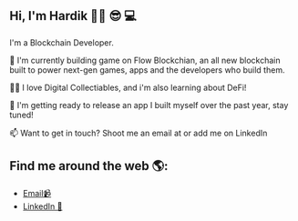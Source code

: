 ## Hi, I'm Hardik 👋🏾 😎 💻

I'm a Blockchain Developer.

🔭 I'm currently building game on Flow Blockchian, an all new blockchain built to power next-gen games, apps and the developers who build them.

👨‍💻 I love Digital Collectiables, and i'm also learning about DeFi!

💪 I'm getting ready to release an app I built myself over the past year, stay tuned!

📫 Want to get in touch? Shoot me an email at  or add me on LinkedIn 

## Find me around the web 🌎:
<ul>
  <li><a href="er.hardiksharma05@gmail.com">Email📹<a/></li>
  <li><a href="https://www.linkedin.com/in/hardik-sharma/">LinkedIn 💼</a></li>
</ul>
  

